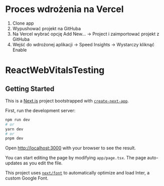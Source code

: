 # Proces wdrożenia na Vercel

1. Clone app
1. Wypushować projekt na GitHuba
1. Na Vercel wybrać opcję Add New... -> Project i zaimportować projekt z GitHuba
1. Wejść do wdrożonej aplikacji -> Speed Insights -> Wystarczy kliknąć Enable

# ReactWebVitalsTesting

## Getting Started
This is a [Next.js](https://nextjs.org/) project bootstrapped with [`create-next-app`](https://github.com/vercel/next.js/tree/canary/packages/create-next-app).

First, run the development server:

```bash
npm run dev
# or
yarn dev
# or
pnpm dev

```
Open [http://localhost:3000](http://localhost:3000) with your browser to see the result.

You can start editing the page by modifying `app/page.tsx`. The page auto-updates as you edit the file.

This project uses [`next/font`](https://nextjs.org/docs/basic-features/font-optimization) to automatically optimize and load Inter, a custom Google Font.